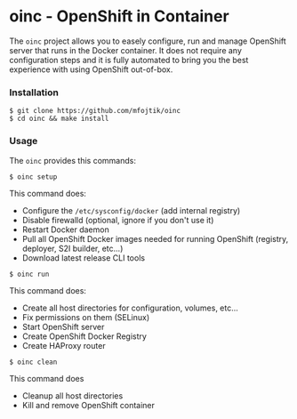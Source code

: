oinc - OpenShift in Container
==============================

The `oinc` project allows you to easely configure, run and manage OpenShift
server that runs in the Docker container. It does not require any configuration
steps and it is fully automated to bring you the best experience with using
OpenShift out-of-box.

### Installation

```console
$ git clone https://github.com/mfojtik/oinc
$ cd oinc && make install
```

### Usage

The `oinc` provides this commands:

`$ oinc setup`

This command does:

* Configure the `/etc/sysconfig/docker` (add internal registry)
* Disable firewalld (optional, ignore if you don't use it)
* Restart Docker daemon
* Pull all OpenShift Docker images needed for running OpenShift (registry, deployer, S2I builder, etc...)
* Download latest release CLI tools

`$ oinc run`

This command does:

* Create all host directories for configuration, volumes, etc...
* Fix permissions on them (SELinux)
* Start OpenShift server
* Create OpenShift Docker Registry
* Create HAProxy router

`$ oinc clean`

This command does

* Cleanup all host directories
* Kill and remove OpenShift container

